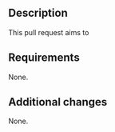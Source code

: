 ## Description

<!--
Write an outline of your pull request.
If you’re resolving an existing issue, don’t forget to include a reference.
You may want to use [closing keywords](
https://docs.github.com/en/issues/tracking-your-work-with-issues/linking-a-pull-request-to-an-issue).
-->

This pull request aims to <!-- make Clearn a better place. -->

## Requirements

<!--
Write any additional measures that have to be done for the PR to work properly,
such as adding a secret to the repository.
​
- Re build your dependencies when merged.
- Delete node_modules
- Run the following commands:
-->

None.

## Additional changes

<!--
Write any changes done in this PR that are extra to the purpose of this branch,
such as formatting code or deleting files.
-->

None.

<!--
Please don’t forget to add yourself as assignee, a couple of reviewers,
some pertinent labels and (if applicable) a milestone.
​
Your pull request is not ready for review? No worries: make it a draft!
Psst... press the ▼ next to the button that says “Create pull request”.
-->
